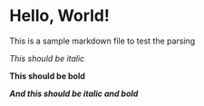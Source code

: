 # Hello, World!

This is a sample markdown file to test the parsing

*This should be italic*

**This should be bold**

***And this should be italic and bold***
